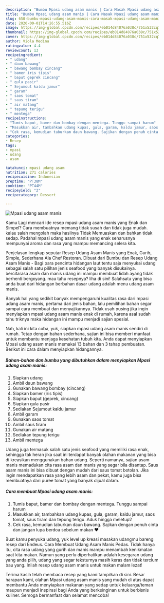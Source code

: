 ```yaml
---
description: "Bumbu Mpasi udang asam manis | Cara Masak Mpasi udang asam manis Yang Bikin Ngiler"
title: "Bumbu Mpasi udang asam manis | Cara Masak Mpasi udang asam manis Yang Bikin Ngiler"
slug: 650-bumbu-mpasi-udang-asam-manis-cara-masak-mpasi-udang-asam-manis-yang-bikin-ngiler
date: 2020-09-01T14:26:55.516Z
image: https://img-global.cpcdn.com/recipes/eb014d84076a038c/751x532cq70/mpasi-udang-asam-manis-foto-resep-utama.jpg
thumbnail: https://img-global.cpcdn.com/recipes/eb014d84076a038c/751x532cq70/mpasi-udang-asam-manis-foto-resep-utama.jpg
cover: https://img-global.cpcdn.com/recipes/eb014d84076a038c/751x532cq70/mpasi-udang-asam-manis-foto-resep-utama.jpg
author: Viola Medina
ratingvalue: 4.4
reviewcount: 13
recipeingredient:
- " udang"
- " daun bawang"
- " bawang bombay cincang"
- " bamer iris tipis"
- " baput geprek cincang"
- " gula pasir"
- " Sejumout kaldu jamur"
- " garam"
- " saos tomat"
- " saus tiram"
- " air matang"
- " tepung terigu"
- " mentega"
recipeinstructions:
- "Tumis baput, bamer dan bombay dengan mentega. Tunggu sampai harum"
- "Masukkan air, tambahkan udang kupas, gula, garam, kaldu jamur, saos tomat, saus tiram dan tepung terigu. Aduk hingga meletup2"
- "Cek rasa, kemudian taburkan daun bawang. Sajikan dengan penuh cinta dan jangan lupa berdoa sebelum makan ❤️"
categories:
- Resep
tags:
- mpasi
- udang
- asam

katakunci: mpasi udang asam 
nutrition: 271 calories
recipecuisine: Indonesian
preptime: "PT38M"
cooktime: "PT44M"
recipeyield: "2"
recipecategory: Dessert

---
```



![Mpasi udang asam manis](https://img-global.cpcdn.com/recipes/eb014d84076a038c/751x532cq70/mpasi-udang-asam-manis-foto-resep-utama.jpg)

Kamu Lagi mencari ide resep mpasi udang asam manis yang Enak dan Simpel? Cara membuatnya memang tidak susah dan tidak juga mudah. kalau salah mengolah maka hasilnya Tidak Memuaskan dan bahkan tidak sedap. Padahal mpasi udang asam manis yang enak seharusnya mempunyai aroma dan rasa yang mampu memancing selera kita.

Penjelasan lengkap seputar Resep Udang Asam Manis yang Enak, Gurih, Simple, Sederhana Ala Chef Restoran. Dibuat dari Bumbu dan Resep Udang Asam Manis - Bagi para pencinta hidangan laut tentu saja menyukai udang sebagai salah satu pilihan jenis seafood yang banyak disukainya. bercitarasa asam dan manis udang ini mampu membuat lidah ayang tidak berhenti bergoyang. mau tahu resepnya? liha di sini! Salahsatu yang bisa anda buat dari hidangan berbahan dasar udang adalah menu udang asam manis.

Banyak hal yang sedikit banyak mempengaruhi kualitas rasa dari mpasi udang asam manis, pertama dari jenis bahan, lalu pemilihan bahan segar sampai cara membuat dan menyajikannya. Tidak usah pusing jika ingin menyiapkan mpasi udang asam manis enak di rumah, karena asal sudah tahu triknya maka hidangan ini mampu menjadi sajian spesial.


Nah, kali ini kita coba, yuk, siapkan mpasi udang asam manis sendiri di rumah. Tetap dengan bahan sederhana, sajian ini bisa memberi manfaat untuk membantu menjaga kesehatan tubuh kita. Anda dapat menyiapkan Mpasi udang asam manis memakai 13 bahan dan 3 tahap pembuatan. Berikut ini cara dalam menyiapkan hidangannya.

<!--inarticleads1-->

##### Bahan-bahan dan bumbu yang dibutuhkan dalam menyiapkan Mpasi udang asam manis:

1. Siapkan  udang
1. Ambil  daun bawang
1. Gunakan  bawang bombay (cincang)
1. Siapkan  bamer (iris tipis)
1. Siapkan  baput (geprek, cincang)
1. Siapkan  gula pasir
1. Sediakan  Sejumout kaldu jamur
1. Ambil  garam
1. Gunakan  saos tomat
1. Ambil  saus tiram
1. Gunakan  air matang
1. Sediakan  tepung terigu
1. Ambil  mentega


Udang juga termasuk salah satu jenis seafood yang memiliki rasa enak, sehingga tak heran jika saat ini terdapat banyak olahan makanan yang bisa di kreasikan menggunakan bahan udang. Seperti namanya, sajian asam manis memadukan cita rasa asam dan manis yang segar bila disantap. Saus asam manis ini bisa dibuat dengan mudah dari saus tomat botolan. Jika ingin mendapatkan rasa yang lebih asam dan pekat, kamu juga bisa membuatnya dari puree tomat yang banyak dijual dalam. 

<!--inarticleads2-->

##### Cara membuat Mpasi udang asam manis:

1. Tumis baput, bamer dan bombay dengan mentega. Tunggu sampai harum
1. Masukkan air, tambahkan udang kupas, gula, garam, kaldu jamur, saos tomat, saus tiram dan tepung terigu. Aduk hingga meletup2
1. Cek rasa, kemudian taburkan daun bawang. Sajikan dengan penuh cinta dan jangan lupa berdoa sebelum makan ❤️


Buat kamu penyuka udang, yuk level up kreasi masakan udangmu bareng resep dari Endeus. Cara Membuat Udang Asam Manis Pedas. Tidak hanya itu, cita rasa udang yang gurih dan manis mampu menambah kenikmatan saat kita makan. Namun yang perlu diperhatikan adalah kesegaran udang yang anda pilih, udang yang segar teksturnya masih keras dan tidak tercium bau yang. Inilah resep udang asam manis untuk makan malam lezat! 

Terima kasih telah membaca resep yang kami tampilkan di sini. Besar harapan kami, olahan Mpasi udang asam manis yang mudah di atas dapat membantu Anda menyiapkan makanan yang sedap untuk keluarga/teman maupun menjadi inspirasi bagi Anda yang berkeinginan untuk berbisnis kuliner. Semoga bermanfaat dan selamat mencoba!
